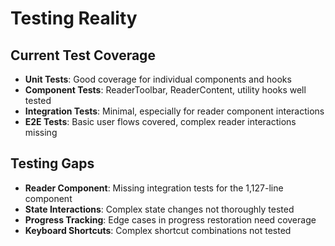 # Testing Reality

## Current Test Coverage

- **Unit Tests**: Good coverage for individual components and hooks
- **Component Tests**: ReaderToolbar, ReaderContent, utility hooks well tested
- **Integration Tests**: Minimal, especially for reader component interactions
- **E2E Tests**: Basic user flows covered, complex reader interactions missing

## Testing Gaps

- **Reader Component**: Missing integration tests for the 1,127-line component
- **State Interactions**: Complex state changes not thoroughly tested
- **Progress Tracking**: Edge cases in progress restoration need coverage
- **Keyboard Shortcuts**: Complex shortcut combinations not tested
